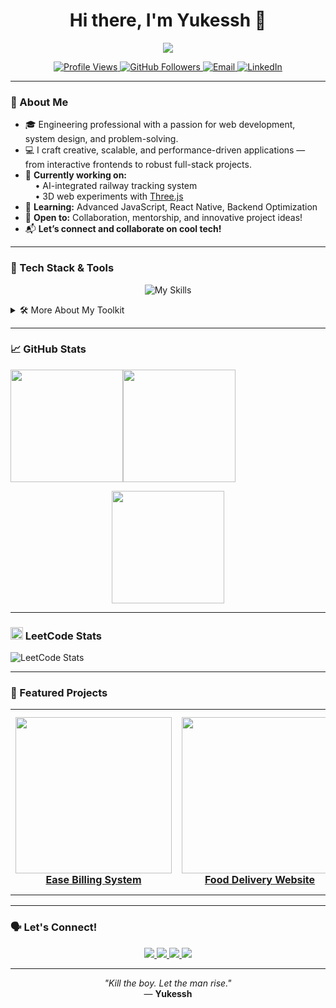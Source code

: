 <!--
README Enhancement Guidelines:
- Use clear structure with sections and visual hierarchy.
- Add badges for profile views, followers, top skills, and recent activity.
- Make use of shields.io and GitHub profile widgets.
- Include animated or graphical elements but keep it professional.
- List key skills/tools in an organized and visually appealing way.
- Add contact/social links with icons.
- Include a "Pinned Projects" or "Featured Projects" section if possible.
- Keep content concise but informative.
- Use proper Markdown formatting and HTML for alignment/decoration.
- Make all image and badge links active and correct.
- Add a visitor counter badge.
- Provide a "Let's Connect" section.
-->

<h1 align="center">Hi there, I'm Yukessh 👋</h1>

<p align="center">
  <img src="https://readme-typing-svg.herokuapp.com/?lines=Web+Developer;Creative+Engineer;Open+Source+Contributor;Problem+Solver;Always+Learning&center=true&width=500&height=40" />
</p>

<p align="center">
  <a href="https://github.com/yukesshwaran21">
    <img src="https://komarev.com/ghpvc/?username=yukesshwaran21&label=Profile%20Views&color=0e75b6&style=flat" alt="Profile Views" />
  </a>
  <a href="https://github.com/yukesshwaran21?tab=followers">
    <img src="https://img.shields.io/github/followers/yukesshwaran21?label=Followers&style=flat&color=0e75b6" alt="GitHub Followers" />
  </a>
  <a href="mailto:yukesshwaran21@gmail.com">
    <img src="https://img.shields.io/badge/Email-D14836?style=flat&logo=gmail&logoColor=white" alt="Email" />
  </a>
  <a href="https://www.linkedin.com/in/yukesshwaran" target="_blank">
    <img src="https://img.shields.io/badge/LinkedIn-blue?style=flat&logo=linkedin&logoColor=white" alt="LinkedIn" />
  </a>
</p>

---

### 🧠 About Me

- 🎓 Engineering professional with a passion for web development, system design, and problem-solving.  
- 💻 I craft creative, scalable, and performance-driven applications — from interactive frontends to robust full-stack projects.  
- 🔭 **Currently working on:**  
  &nbsp;&nbsp;&nbsp;&nbsp;• AI-integrated railway tracking system  
  &nbsp;&nbsp;&nbsp;&nbsp;• 3D web experiments with [Three.js](https://threejs.org/)  
- 🌱 **Learning:** Advanced JavaScript, React Native, Backend Optimization  
- 🤝 **Open to:** Collaboration, mentorship, and innovative project ideas!  
- 📬 **Let’s connect and collaborate on cool tech!**

---

### 🚀 Tech Stack & Tools

<p align="center">
  <img src="https://skillicons.dev/icons?i=js,ts,react,nextjs,nodejs,express,java,mongodb,mysql,vercel,tailwind,git,vscode" alt="My Skills" />
</p>

<details>
  <summary>🛠️ More About My Toolkit</summary>

  - **Languages:** JavaScript, TypeScript, Java, Python, C++
  - **Frameworks:** React.js, Next.js, Node.js, Express
  - **Databases:** MongoDB, MySQL
  - **Styling:** Tailwind CSS, Sass, Framer Motion
  - **Tools:** Git, VS Code
  - **Cloud/Hosting:** Vercel, Render
</details>

---

### 📈 GitHub Stats

<p align="center" style="display: flex; flex-wrap: wrap;">
  <img src="https://github-readme-stats.vercel.app/api?username=yukesshwaran21&show_icons=true&theme=tokyonight&hide_title=false&hide_border=true" height="180"/>
  <img src="https://github-readme-stats.vercel.app/api/top-langs/?username=yukesshwaran21&layout=compact&theme=tokyonight&hide_border=true" height="180"/>
</p>

<p align="center">
  <img src="https://streak-stats.demolab.com?user=yukesshwaran21&theme=tokyonight&hide_border=true&date_format=j%20M%5B%20Y%5D" height="180"/>
</p>

---

### <img src="https://upload.wikimedia.org/wikipedia/commons/1/19/LeetCode_logo_black.png" alt="LeetCode" width="20" /> LeetCode Stats

![LeetCode Stats](https://leetcard.jacoblin.cool/yukesshwaran?theme=dark&font=Source%20Sans%203)

---

### 📌 Featured Projects

<!-- Pin your best repositories here using shields or markdown links -->
<table align="center">
  <tr>
    <td align="center">
      <a href="https://github.com/yukesshwaran21/EaseBilling.git">
        <img src="https://bairesdev.mo.cloudinary.net/blog/2023/08/Automated-Billing-Software.jpg?tx=w_1920,q_auto" width="250" />
        <br />
        <strong>Ease Billing System</strong>
      </a>
    </td>
    <td align="center">
      <a href="https://github.com/yukesshwaran21/Food_delivery_website.git">
        <img src="https://wrapmarketusercontent.com/assets/items/thumb/8ea1a870b2c2998368606406c43b717a5f71f75db7df31211b6602024ae15644.webp?v=1710580878" width="250" />
        <br />
        <strong>Food Delivery Website</strong>
      </a>
    </td>
    <td align="center">
      <a href="https://github.com/yukesshwaran21/Movie_Recommendation_System.git">
        <img src="https://encrypted-tbn0.gstatic.com/images?q=tbn:ANd9GcSMwmgWdstmsZ4aLuMinvruBPssTuEpk41oxw&s" width="250" />
        <br />
        <strong>Movie Recommendation System</strong>
      </a>
    </td>
  </tr>
</table>


---

### 🗣️ Let's Connect!

<p align="center">
  <a href="mailto:yukesshwaran21@gmail.com">
    <img src="https://img.shields.io/badge/Email-D14836?style=for-the-badge&logo=gmail&logoColor=white" />
  </a>
  <a href="https://www.linkedin.com/in/yukesshwaran" target="_blank">
    <img src="https://img.shields.io/badge/LinkedIn-0077B5?style=for-the-badge&logo=linkedin&logoColor=white" />
  </a>
  <a href="https://twitter.com/Yukessh_" target="_blank">
    <img src="https://img.shields.io/badge/Twitter-1DA1F2?style=for-the-badge&logo=twitter&logoColor=white" />
  </a>
  <a href="https://github.com/yukesshwaran21" target="_blank">
    <img src="https://img.shields.io/badge/GitHub-181717?style=for-the-badge&logo=github&logoColor=white" />
  </a>
</p>

---

<p align="center">
  <em>"Kill the boy. Let the man rise."</em><br />
  — <strong>Yukessh</strong>
</p>
<!--
Tips:
- Update badge links and usernames as required.
- Keep your featured projects up-to-date.
- Try to keep the README concise but packed with value!
- Use shields.io for any custom badges.
-->

